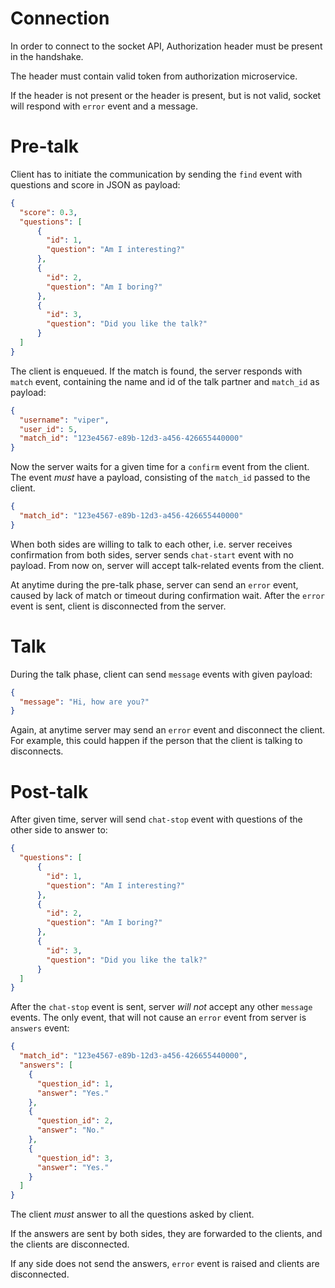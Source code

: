 # Connection

In order to connect to the socket API, Authorization header must be present in the handshake.

The header must contain valid token from authorization microservice.

If the header is not present or the header is present, but is not valid,
socket will respond with `error` event and a message.

# Pre-talk

Client has to initiate the communication by sending the `find` event with questions and score in JSON as payload:

```json
{
  "score": 0.3,
  "questions": [
      {
        "id": 1,
        "question": "Am I interesting?"
      },
      {
        "id": 2,
        "question": "Am I boring?"
      },
      {
        "id": 3,
        "question": "Did you like the talk?"
      }
  ]
}
```

The client is enqueued. If the match is found, the server responds with `match` event,
containing the name and id of the talk partner and `match_id` as payload:

```json
{
  "username": "viper",
  "user_id": 5,
  "match_id": "123e4567-e89b-12d3-a456-426655440000"
}
```

Now the server waits for a given time for a `confirm` event from the client.
The event *must* have a payload, consisting of the `match_id` passed to the client.

```json
{
  "match_id": "123e4567-e89b-12d3-a456-426655440000"
}
```

When both sides are willing to talk to each other,
i.e. server receives confirmation from both sides,
server sends `chat-start` event with no payload.
From now on, server will accept talk-related events from the client.

At anytime during the pre-talk phase, server can send an `error` event,
caused by lack of match or timeout during confirmation wait.
After the `error` event is sent, client is disconnected from the server.

# Talk

During the talk phase, client can send `message` events with given payload:

```json
{
  "message": "Hi, how are you?"
}
```

Again, at anytime server may send an `error` event and disconnect the client.
For example, this could happen if the person that the client is talking to disconnects.

# Post-talk

After given time, server will send `chat-stop` event with questions of the other side to answer to:

```json
{
  "questions": [
      {
        "id": 1,
        "question": "Am I interesting?"
      },
      {
        "id": 2,
        "question": "Am I boring?"
      },
      {
        "id": 3,
        "question": "Did you like the talk?"
      }
  ]
}
```

After the `chat-stop` event is sent, server *will not* accept any other `message` events.
The only event, that will not cause an `error` event from server is `answers` event:

```json
{
  "match_id": "123e4567-e89b-12d3-a456-426655440000",
  "answers": [
    {
      "question_id": 1,
      "answer": "Yes."
    },
    {
      "question_id": 2,
      "answer": "No."
    },
    {
      "question_id": 3,
      "answer": "Yes."
    }
  ]
}
```

The client *must* answer to all the questions asked by client.

If the answers are sent by both sides, they are forwarded to the clients,
and the clients are disconnected.

If any side does not send the answers, `error` event is raised and clients are disconnected.